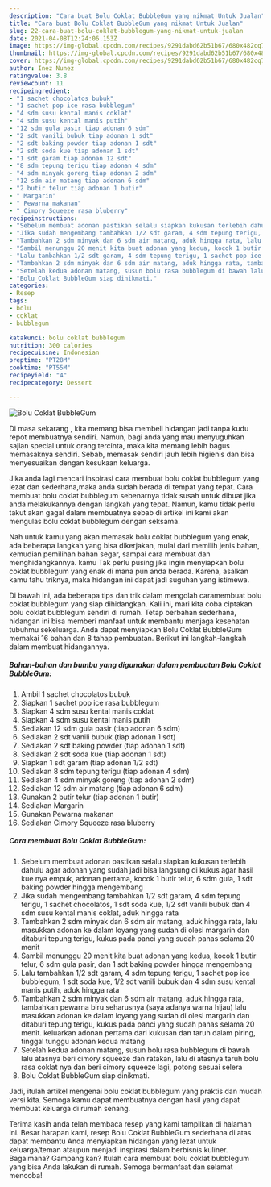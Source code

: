 ```yaml
---
description: "Cara buat Bolu Coklat BubbleGum yang nikmat Untuk Jualan"
title: "Cara buat Bolu Coklat BubbleGum yang nikmat Untuk Jualan"
slug: 22-cara-buat-bolu-coklat-bubblegum-yang-nikmat-untuk-jualan
date: 2021-04-08T12:24:06.153Z
image: https://img-global.cpcdn.com/recipes/9291dabd62b51b67/680x482cq70/bolu-coklat-bubblegum-foto-resep-utama.jpg
thumbnail: https://img-global.cpcdn.com/recipes/9291dabd62b51b67/680x482cq70/bolu-coklat-bubblegum-foto-resep-utama.jpg
cover: https://img-global.cpcdn.com/recipes/9291dabd62b51b67/680x482cq70/bolu-coklat-bubblegum-foto-resep-utama.jpg
author: Inez Nunez
ratingvalue: 3.8
reviewcount: 11
recipeingredient:
- "1 sachet chocolatos bubuk"
- "1 sachet pop ice rasa bubblegum"
- "4 sdm susu kental manis coklat"
- "4 sdm susu kental manis putih"
- "12 sdm gula pasir tiap adonan 6 sdm"
- "2 sdt vanili bubuk tiap adonan 1 sdt"
- "2 sdt baking powder tiap adonan 1 sdt"
- "2 sdt soda kue tiap adonan 1 sdt"
- "1 sdt garam tiap adonan 12 sdt"
- "8 sdm tepung terigu tiap adonan 4 sdm"
- "4 sdm minyak goreng tiap adonan 2 sdm"
- "12 sdm air matang tiap adonan 6 sdm"
- "2 butir telur tiap adonan 1 butir"
- " Margarin"
- " Pewarna makanan"
- " Cimory Squeeze rasa bluberry"
recipeinstructions:
- "Sebelum membuat adonan pastikan selalu siapkan kukusan terlebih dahulu agar adonan yang sudah jadi bisa langsung di kukus agar hasil kue nya empuk, adonan pertama, kocok 1 butir telur, 6 sdm gula, 1 sdt baking powder hingga mengembang"
- "Jika sudah mengembang tambahkan 1/2 sdt garam, 4 sdm tepung terigu, 1 sachet chocolatos, 1 sdt soda kue, 1/2 sdt vanili bubuk dan 4 sdm susu kental manis coklat, aduk hingga rata"
- "Tambahkan 2 sdm minyak dan 6 sdm air matang, aduk hingga rata, lalu masukkan adonan ke dalam loyang yang sudah di olesi margarin dan ditaburi tepung terigu, kukus pada panci yang sudah panas selama 20 menit"
- "Sambil menunggu 20 menit kita buat adonan yang kedua, kocok 1 butir telur, 6 sdm gula pasir, dan 1 sdt baking powder hingga mengembang"
- "Lalu tambahkan 1/2 sdt garam, 4 sdm tepung terigu, 1 sachet pop ice bubblegum, 1 sdt soda kue, 1/2 sdt vanili bubuk dan 4 sdm susu kental manis putih, aduk hingga rata"
- "Tambahkan 2 sdm minyak dan 6 sdm air matang, aduk hingga rata, tambahkan pewarna biru seharusnya (saya adanya warna hijau) lalu masukkan adonan ke dalam loyang yang sudah di olesi margarin dan ditaburi tepung terigu, kukus pada panci yang sudah panas selama 20 menit. keluarkan adonan pertama dari kukusan dan taruh dalam piring, tinggal tunggu adonan kedua matang"
- "Setelah kedua adonan matang, susun bolu rasa bubblegum di bawah lalu atasnya beri cimory squeeze dan ratakan, lalu di atasnya taruh bolu rasa coklat nya dan beri cimory squeeze lagi, potong sesuai selera"
- "Bolu Coklat BubbleGum siap dinikmati."
categories:
- Resep
tags:
- bolu
- coklat
- bubblegum

katakunci: bolu coklat bubblegum 
nutrition: 300 calories
recipecuisine: Indonesian
preptime: "PT28M"
cooktime: "PT55M"
recipeyield: "4"
recipecategory: Dessert

---
```



![Bolu Coklat BubbleGum](https://img-global.cpcdn.com/recipes/9291dabd62b51b67/680x482cq70/bolu-coklat-bubblegum-foto-resep-utama.jpg)

Di masa  sekarang , kita memang bisa membeli hidangan jadi tanpa kudu repot membuatnya sendiri. Namun, bagi anda yang mau menyuguhkan sajian special untuk orang tercinta, maka kita memang lebih bagus memasaknya sendiri. Sebab, memasak sendiri jauh lebih higienis dan bisa menyesuaikan dengan kesukaan keluarga.

Jika anda lagi mencari inspirasi cara membuat bolu coklat bubblegum yang lezat dan sederhana,maka anda sudah berada di tempat yang tepat. Cara membuat bolu coklat bubblegum  sebenarnya tidak susah untuk dibuat jika anda melakukannya dengan langkah yang tepat. Namun, kamu tidak perlu takut akan gagal dalam membuatnya 
sebab di artikel ini kami akan mengulas bolu coklat bubblegum dengan seksama.  



Nah untuk kamu yang akan memasak bolu coklat bubblegum yang enak, ada beberapa langkah yang bisa dikerjakan, mulai dari memilih jenis bahan, kemudian pemilihan bahan segar, sampai cara membuat dan menghidangkannya. kamu Tak perlu pusing jika ingin menyiapkan bolu coklat bubblegum yang enak di mana pun anda berada. Karena, asalkan kamu  tahu triknya, maka hidangan ini dapat jadi suguhan yang istimewa.

Di bawah ini, ada beberapa tips dan trik dalam mengolah caramembuat bolu coklat bubblegum yang siap dihidangkan. Kali ini, mari kita coba ciptakan bolu coklat bubblegum sendiri di rumah. Tetap berbahan sederhana, hidangan ini bisa memberi manfaat untuk membantu menjaga kesehatan tubuhmu sekeluarga. Anda dapat menyiapkan Bolu Coklat BubbleGum memakai 16 bahan dan 8 tahap pembuatan. Berikut ini langkah-langkah dalam membuat hidangannya.

<!--inarticleads1-->

##### Bahan-bahan dan bumbu yang digunakan dalam pembuatan Bolu Coklat BubbleGum:

1. Ambil 1 sachet chocolatos bubuk
1. Siapkan 1 sachet pop ice rasa bubblegum
1. Siapkan 4 sdm susu kental manis coklat
1. Siapkan 4 sdm susu kental manis putih
1. Sediakan 12 sdm gula pasir (tiap adonan 6 sdm)
1. Sediakan 2 sdt vanili bubuk (tiap adonan 1 sdt)
1. Sediakan 2 sdt baking powder (tiap adonan 1 sdt)
1. Sediakan 2 sdt soda kue (tiap adonan 1 sdt)
1. Siapkan 1 sdt garam (tiap adonan 1/2 sdt)
1. Sediakan 8 sdm tepung terigu (tiap adonan 4 sdm)
1. Sediakan 4 sdm minyak goreng (tiap adonan 2 sdm)
1. Sediakan 12 sdm air matang (tiap adonan 6 sdm)
1. Gunakan 2 butir telur (tiap adonan 1 butir)
1. Sediakan  Margarin
1. Gunakan  Pewarna makanan
1. Sediakan  Cimory Squeeze rasa bluberry




<!--inarticleads2-->

##### Cara membuat Bolu Coklat BubbleGum:

1. Sebelum membuat adonan pastikan selalu siapkan kukusan terlebih dahulu agar adonan yang sudah jadi bisa langsung di kukus agar hasil kue nya empuk, adonan pertama, kocok 1 butir telur, 6 sdm gula, 1 sdt baking powder hingga mengembang
1. Jika sudah mengembang tambahkan 1/2 sdt garam, 4 sdm tepung terigu, 1 sachet chocolatos, 1 sdt soda kue, 1/2 sdt vanili bubuk dan 4 sdm susu kental manis coklat, aduk hingga rata
1. Tambahkan 2 sdm minyak dan 6 sdm air matang, aduk hingga rata, lalu masukkan adonan ke dalam loyang yang sudah di olesi margarin dan ditaburi tepung terigu, kukus pada panci yang sudah panas selama 20 menit
1. Sambil menunggu 20 menit kita buat adonan yang kedua, kocok 1 butir telur, 6 sdm gula pasir, dan 1 sdt baking powder hingga mengembang
1. Lalu tambahkan 1/2 sdt garam, 4 sdm tepung terigu, 1 sachet pop ice bubblegum, 1 sdt soda kue, 1/2 sdt vanili bubuk dan 4 sdm susu kental manis putih, aduk hingga rata
1. Tambahkan 2 sdm minyak dan 6 sdm air matang, aduk hingga rata, tambahkan pewarna biru seharusnya (saya adanya warna hijau) lalu masukkan adonan ke dalam loyang yang sudah di olesi margarin dan ditaburi tepung terigu, kukus pada panci yang sudah panas selama 20 menit. keluarkan adonan pertama dari kukusan dan taruh dalam piring, tinggal tunggu adonan kedua matang
1. Setelah kedua adonan matang, susun bolu rasa bubblegum di bawah lalu atasnya beri cimory squeeze dan ratakan, lalu di atasnya taruh bolu rasa coklat nya dan beri cimory squeeze lagi, potong sesuai selera
1. Bolu Coklat BubbleGum siap dinikmati.




Jadi, itulah artikel mengenai  bolu coklat bubblegum  yang praktis dan mudah versi kita. Semoga kamu dapat membuatnya dengan hasil yang dapat membuat keluarga di rumah senang. 

Terima kasih anda telah membaca resep yang kami tampilkan di halaman ini. Besar harapan kami, resep  Bolu Coklat BubbleGum sederhana di atas dapat membantu Anda menyiapkan hidangan yang lezat untuk keluarga/teman ataupun menjadi inspirasi dalam berbisnis kuliner. Bagaimana? Gampang kan? Itulah cara membuat bolu coklat bubblegum yang bisa Anda lakukan di rumah. Semoga bermanfaat dan selamat mencoba!

